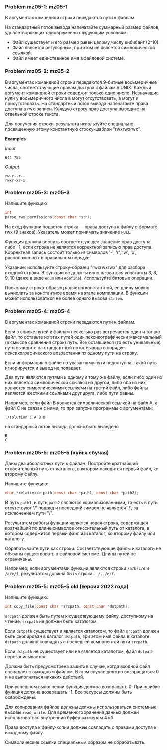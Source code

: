### Problem mz05-1: mz05-1

В аргументах командной строки передаются пути к файлам.

На стандартный поток вывода напечатайте суммарный размер файлов, удовлетворяющих одновременно следующим условиям:

* Файл существует и его размер равен целому числу кибибайт (2^10).
* Файл является регулярным, при этом не является символической ссылкой.
* Файл имеет единственное имя в файловой системе.

### Problem mz05-2: mz05-2

В аргументах командной строки передаются 9-битные восьмеричные числа, соответствующие правам доступа к файлам в UNIX. Каждый аргумент командной строки содержит только одно число. Незначащие нули у восьмеричного числа в могут отсутствовать, а могут и присутствовать. На стандартный поток вывода напечатайте права доступа в rwx-записи. Каждую строку прав доступа выводите на отдельной строке текста.

Для получения строки-результата используйте специально посвященную этому константную строку-шаблон "rwxrwxrwx".

**Examples**

_Input_

```
644 755
```

_Output_

```
rw-r--r--
rwxr-xr-x
```

### Problem mz05-3: mz05-3

Напишите функцию

```c
int
parse_rwx_permissions(const char *str);
```

На вход функции подается строка — права доступа к файлу в формате rwx (9 знаков). Указатель может принимать значение ```NULL```.

Функция должна вернуть соответствующее значение прав доступа, либо -1, если строка не является корректной записью прав доступа. Корректная запись состоит только из символов '-', 'r', 'w', 'x', расположенных в правильном порядке.

Указание: используйте строку-образец "rwxrwxrwx" для разбора входной строки. В функции не должны использоваться константы 3, 8, 9, 10 (даже в виде ```enum``` или ```#define```). Используйте битовые операции.

Поскольку строка-образец является константной, ее длину можно вычислить за константное время на этапе компиляции. В функции может использоваться не более одного вызова ```strlen```.

### Problem mz05-4: mz05-4

В аргументах командной строки передаются пути к файлам.

Если в списке путей к файлам несколько раз встречается один и тот же файл, то оставьте из этих путей один лексикографически максимальный (в смысле сравнения строк) путь. Все оставшиеся (то есть уникальные) пути выведите на стандартный поток вывода в порядке лексикографического возрастания по одному пути на строку.

Если информация о файле по указанному пути недоступна, такой путь игнорируется и вывод не попадает.

Два пути являются путями к одному и тому же файлу, если либо один из них является символической ссылкой на другой, либо оба из них являются символическими ссылками на третий файл, либо файлы являются жесткими ссылками друг друга, либо пути равны.

Например, если файл B является символической ссылкой на файл A, а файл C не связан с ними, то при запуске программы с аргументами:

```
./solution C A B B
```

на стандарный поток вывода должно быть выведено

```
B
C
```

### Problem mz05-5: mz05-5 (хуйня ебучая)

Даны два абсолютных пути к файлам. Постройте кратчайший относительный путь от каталога, в котором находится первый файл, ко второму файлу.

Напишите функцию:

```c
char *relativize_path(const char *path1, const char *path2);
```

И путь ```path1```, и путь ```path2``` являются нормализованными, то есть в пути отсутствуют '/' подряд и последний символ не является '/', за исключением пути "/".

Результатом работы функции является новая строка, содержащая кратчайший по длине символов относительный путь от каталога, в котором содержится первый файл или каталог, ко второму файлу или каталогу.

Обрабатывайте пути как строки. Соответствующие файлы и каталоги не обязаны существовать в файловой системе. Длины путей не ограничены.

Например, если аргументами функции являются строки ```/a/b/c/d``` и ```/a/e/f```, результатом должна быть строка ```../../e/f```.

### Problem mz05-5: mz05-5 old (версия 2022 года)

Напишите функцию:

```c
int copy_file(const char *srcpath, const char *dstpath);
```

```srcpath``` должен быть путем к существующему файлу, доступному на чтение. ```srcpath``` не должен быть каталогом.

Если ```dstpath``` существует и является каталогом, то файл ```srcpath``` должен быть скопирован в каталог ```dstpath```, при этом имя файла в каталоге ```dstpath``` должно совпадать с последней компонентой пути ```srcpath```.

Если ```dstpath``` не существует или не является каталогом, файл ```dstpath``` перезаписывается.

Должна быть предусмотрена защита в случае, когда входной файл совпадает с выходным файлом. В этом случае должно возвращаться 0 и не выполняться никаких действий.

При успешном выполнении функция должна возвращать 0. При ошибке функция должна возвращать -1. Все ресурсы должны быть освобождены.

Для копирования файлов должны должны использоваться системные вызовы ```read```, ```write```. Для временного хранения данных должен использоваться внутренний буфер размером 4 кб.

Права доступа к файлу-копии должны совпадать с правами доступа к исходному файлу.

Символические ссылки специальным образом не обрабатывать.
